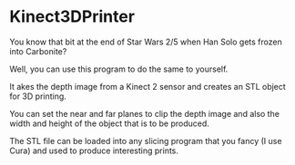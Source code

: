 Kinect3DPrinter
===============

You know that bit at the end of Star Wars 2/5 when Han Solo gets frozen into Carbonite?

Well, you can use this program to do the same to yourself.

It akes the depth image from a Kinect 2 sensor and creates an STL object for 3D printing.

You can set the near and far planes to clip the depth image and also the width and height of the object that is to be produced.

The STL file can be loaded into any slicing program that you fancy (I use Cura) and used to produce interesting prints.

